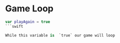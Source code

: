 

# Game Loop 

```swift 
var playAgain = true
```swift

While this variable is  `true` our game will loop
